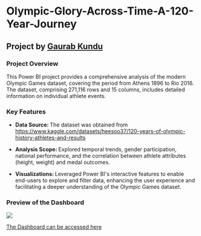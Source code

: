 # Olympic-Glory-Across-Time-A-120-Year-Journey

## Project by [Gaurab Kundu](https://www.linkedin.com/in/gaurab-kundu/)

### Project Overview

This Power BI project provides a comprehensive analysis of the modern Olympic Games dataset, covering the period from Athens 1896 to Rio 2016. The dataset, comprising 271,116 rows and 15 columns, includes detailed information on individual athlete events.

### Key Features

- <b> Data Source: </b> The dataset was obtained from https://www.kaggle.com/datasets/heesoo37/120-years-of-olympic-history-athletes-and-results

- <b> Analysis Scope: </b> Explored temporal trends, gender participation, national performance, and the correlation between athlete attributes (height, weight) and medal outcomes.

- <b> Visualizations: </b> Leveraged Power BI's interactive features to enable end-users to explore and filter data, enhancing the user experience and facilitating a deeper understanding of the Olympic Games dataset.

### Preview of the Dashboard

<img src="https://github.com/GaurabKundu1/Olympic-Glory-Across-Time-A-120-Year-Journey/assets/86102231/010340ae-6b71-4bdb-9cfb-9f85db1e2016">

[The Dashboard can be accessed here](https://www.novypro.com/project/olympic-glory-across-time-a-120-year-journey-1)
